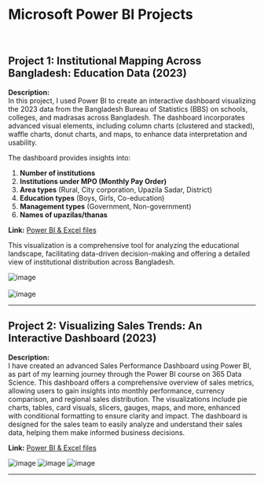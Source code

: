 # Microsoft Power BI Projects

<br>

## Project 1: Institutional Mapping Across Bangladesh: Education Data (2023)

**Description:**  
In this project, I used Power BI to create an interactive dashboard visualizing the 2023 data from the Bangladesh Bureau of Statistics (BBS) on schools, colleges, and madrasas across Bangladesh. The dashboard incorporates advanced visual elements, including column charts (clustered and stacked), waffle charts, donut charts, and maps, to enhance data interpretation and usability.

The dashboard provides insights into:
1. **Number of institutions**
2. **Institutions under MPO (Monthly Pay Order)**
3. **Area types** (Rural, City corporation, Upazila Sadar, District)
4. **Education types** (Boys, Girls, Co-education)
5. **Management types** (Government, Non-government)
6. **Names of upazilas/thanas**

**Link:** [Power BI & Excel files](https://github.com/AKC23/Microsoft-Power-BI-Projects/tree/main/BBS%20Data%20(School%2C%20College%20%26%20Madrasha%202023))

This visualization is a comprehensive tool for analyzing the educational landscape, facilitating data-driven decision-making and offering a detailed view of institutional distribution across Bangladesh.


![image](https://github.com/AKC23/Microsoft-Power-BI-Projects/assets/57568723/742f40ca-a1d6-41ba-9b9e-157cd582c5e5)
<br><br>
![image](https://github.com/AKC23/Microsoft-Power-BI-Projects/assets/57568723/b2f79f7a-53af-4789-9bbc-d1a3a62768c7)

<hr>

## Project 2: Visualizing Sales Trends: An Interactive Dashboard (2023)

**Description:**  
I have created an advanced Sales Performance Dashboard using Power BI, as part of my learning journey through the Power BI course on 365 Data Science. This dashboard offers a comprehensive overview of sales metrics, allowing users to gain insights into monthly performance, currency comparison, and regional sales distribution. The visualizations include pie charts, tables, card visuals, slicers, gauges, maps, and more, enhanced with conditional formatting to ensure clarity and impact. The dashboard is designed for the sales team to easily analyze and understand their sales data, helping them make informed business decisions.

**Link:** [Power BI & Excel files](https://github.com/AKC23/Microsoft-Power-BI-Projects/tree/main/Power%20BI%20with%20Dimitar%20Shutev%20-%20Project%20Files)

 
![image](https://github.com/AKC23/Microsoft-Power-BI-Projects/assets/57568723/dafdc640-f81f-4b6d-a9fc-606253b899de)
![image](https://github.com/AKC23/Microsoft-Power-BI-Projects/assets/57568723/4d7923bf-ad77-426e-ba2e-18ed9d7c162b)
![image](https://github.com/AKC23/Microsoft-Power-BI-Projects/assets/57568723/42210191-d39e-4dda-9637-86776eaf4314)


---





